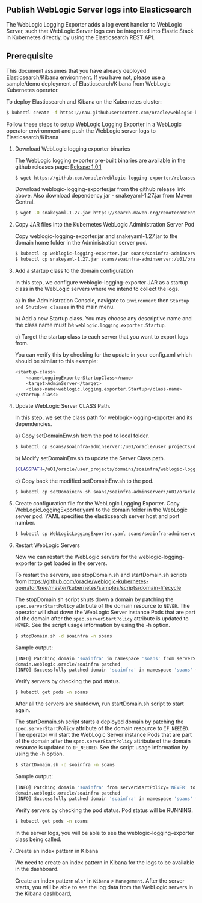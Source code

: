 ## Publish WebLogic Server logs into Elasticsearch

The WebLogic Logging Exporter adds a log event handler to WebLogic Server, such that WebLogic Server logs can be integrated into Elastic Stack in Kubernetes directly, by using the Elasticsearch REST API.

## Prerequisite

This document assumes that you have already deployed Elasticsearch/Kibana environment. If you have not, please use a sample/demo deployment of Elasticsearch/Kibana from WebLogic Kubernetes operator.

To deploy Elasticsearch and Kibana on the Kubernetes cluster:
```bash	
$ kubectl create -f https://raw.githubusercontent.com/oracle/weblogic-kubernetes-operator/master/kubernetes/samples/scripts/elasticsearch-and-kibana/elasticsearch_and_kibana.yaml
```

Follow these steps to setup WebLogic Logging Exporter in a WebLogic operator environment and push the WebLogic server logs to Elasticsearch/Kibana

1. Download WebLogic logging exporter binaries

    The WebLogic logging exporter pre-built binaries are available in the github releases page: [Release 1.0.1](https://github.com/oracle/weblogic-logging-exporter/releases)
    
    ```bash	
    $ wget https://github.com/oracle/weblogic-logging-exporter/releases/download/v1.0.1/weblogic-logging-exporter.jar
    ```

    Download weblogic-logging-exporter.jar from the github release link above. Also download dependency jar - snakeyaml-1.27.jar from Maven Central.

    ```bash
    $ wget -O snakeyaml-1.27.jar https://search.maven.org/remotecontent?filepath=org/yaml/snakeyaml/1.27/snakeyaml-1.27.jar
    ```
1. Copy JAR files into the Kubernetes WebLogic Administration Server Pod

    Copy weblogic-logging-exporter.jar and snakeyaml-1.27.jar to the domain home folder in the Administration server pod.

    ```bash
    $ kubectl cp weblogic-logging-exporter.jar soans/soainfra-adminserver:/u01/oracle/user_projects/domains/soainfra/
    $ kubectl cp snakeyaml-1.27.jar soans/soainfra-adminserver:/u01/oracle/user_projects/domains/soainfra/ 
    ```

1. Add a startup class to the domain configuration

    In this step, we configure weblogic-logging-exporter JAR as a startup class in the WebLogic servers where we intend to collect the logs.

    a) In the Administration Console,   navigate to `Environment` then `Startup and Shutdown classes` in the main menu.

    b) Add a new Startup class. You may choose any descriptive name and the class name must be `weblogic.logging.exporter.Startup`.

    c) Target the startup class to each server that you want to export logs from.

    You can verify this by checking for the update in your config.xml which should be similar to this example:

    ```bash
    <startup-class>
        <name>LoggingExporterStartupClass</name>
        <target>AdminServer</target>
        <class-name>weblogic.logging.exporter.Startup</class-name>
    </startup-class>
    ```

1. Update WebLogic Server CLASS Path.

    In this step, we set the class path for weblogic-logging-exporter and its dependencies.

    a) Copy setDomainEnv.sh from the pod to local folder.
    ```bash
    $ kubectl cp soans/soainfra-adminserver:/u01/oracle/user_projects/domains/soainfra/bin/setDomainEnv.sh 
    ```
    b) Modify setDomainEnv.sh to update the Server Class path.
    ```bash
    $CLASSPATH=/u01/oracle/user_projects/domains/soainfra/weblogic-logging-exporter.jar:/u01/oracle/user_projects/domains/soainfra/snakeyaml-1.23.jar:${CLASSPATH}
    ```
	
    c) Copy back the modified setDomainEnv.sh to the pod.
    ```bash
    $ kubectl cp setDomainEnv.sh soans/soainfra-adminserver:/u01/oracle/user_projects/domains/soainfra/bin/setDomainEnv.sh
    ```

1. Create configuration file for the WebLogic Logging Exporter.
Copy WebLogicLoggingExporter.yaml to the domain folder in the WebLogic server pod. YAML specifies the elasticsearch server host and port number.
    ```bash
    $ kubectl cp WebLogicLoggingExporter.yaml soans/soainfra-adminserver:/u01/oracle/user_projects/domains/soainfra/config/
    ```

1. Restart WebLogic Servers

    Now we can restart the WebLogic servers for the weblogic-logging-exporter to get loaded in the servers.

    To restart the servers, use stopDomain.sh  and startDomain.sh scripts from https://github.com/oracle/weblogic-kubernetes-operator/tree/master/kubernetes/samples/scripts/domain-lifecycle

    The stopDomain.sh script shuts down a domain by patching the `spec.serverStartPolicy` attribute of the domain resource to `NEVER`. The operator will shut down the WebLogic Server instance Pods that are part of the domain after the `spec.serverStartPolicy` attribute is updated to `NEVER`. See the script usage information by using the -h option.

    ```bash
    $ stopDomain.sh -d soainfra -n soans
    ```
    Sample output:
    ```bash
    [INFO] Patching domain 'soainfra' in namespace 'soans' from serverStartPolicy='IF_NEEDED' to 'NEVER'.
    domain.weblogic.oracle/soainfra patched
    [INFO] Successfully patched domain 'soainfra' in namespace 'soans' with 'NEVER' start policy!
    ```

    Verify servers by checking the pod status. 
    ```bash
    $ kubectl get pods -n soans 
    ```

    After all the servers are shutdown, run startDomain.sh script to start again.

    The startDomain.sh script starts a deployed domain by patching the `spec.serverStartPolicy` attribute of the domain resource to `IF_NEEDED`. The operator will start the WebLogic Server instance Pods that are part of the domain after the `spec.serverStartPolicy` attribute of the domain resource is updated to `IF_NEEDED`. See the script usage information by using the -h option.

    ```bash
    $ startDomain.sh -d soainfra -n soans
    ```
    Sample output:
    ```bash
    [INFO] Patching domain 'soainfra' from serverStartPolicy='NEVER' to 'IF_NEEDED'.
    domain.weblogic.oracle/soainfra patched
    [INFO] Successfully patched domain 'soainfra' in namespace 'soans' with 'IF_NEEDED' start policy!
    ```

    Verify servers by checking the pod status. Pod status will be RUNNING.
    ```bash
    $ kubectl get pods -n soans 
    ```
    In the server logs, you will be able to see the weblogic-logging-exporter class being called.

1. Create an index pattern in Kibana

    We need to create an index pattern in Kibana for the logs to be available in the dashboard.

    Create an index pattern `wls*` in `Kibana` > `Management`. After the server starts, you will be able to see the log data from the WebLogic servers in the Kibana dashboard,
